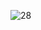 ![28](https://github.com/skygitIG/Reels-since-july-2023/assets/117715724/c5323b30-2ea1-45fc-ba55-eb0b759ee659)
